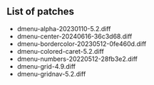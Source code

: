 List of patches
----

* dmenu-alpha-20230110-5.2.diff
* dmenu-center-20240616-36c3d68.diff
* dmenu-bordercolor-20230512-0fe460d.diff
* dmenu-colored-caret-5.2.diff
* dmenu-numbers-20220512-28fb3e2.diff
* dmenu-grid-4.9.diff
* dmenu-gridnav-5.2.diff
